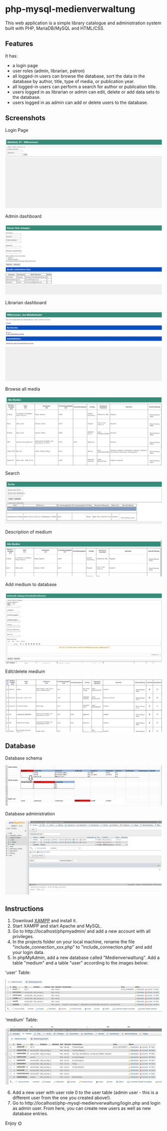 # php-mysql-medienverwaltung

This web application is a simple library catalogue and administration system built with PHP, MariaDB/MySQL and HTML/CSS.

## Features

It has:

- a login page
- user roles (admin, librarian, patron)
- all logged-in users can browse the database, sort the data in the database by author, title, type of media, or publication year.
- all logged-in users can perform a search for author or publication title.
- users logged in as librarian or admin can edit, delete or add data sets to the database.
- users logged in as admin can add or delete users to the database.

## Screenshots

Login Page

![Login page](/screenshots/screenshot_login.jpg)

Admin dashboard

![Admin dashboard](/screenshots/screenshot_admin_dashboard.jpg)

Librarian dashboard

![Admin dashboard](/screenshots/screenshot_dashboard.jpg)

Browse all media

![Browse](/screenshots/screenshot_alle_medien.jpg)

Search

![Search](/screenshots/screenshot_search.jpg)

Description of medium

![Description of medium](/screenshots/screenshot_beschreibung.gif)

Add medium to database

![Add medium](/screenshots/screenshot_datensatz_anlegen.jpg)

Edit/delete medium

![Edit/delete medium](/screenshots/screenshot_loeschen_bearbeiten.jpg)

## Database

Database schema

![Schema](/screenshots/screenshot_db_schema.jpg)

Database administration

![DB admin](/screenshots/screenshot_php_myadmin.jpg)

## Instructions

1. Download [XAMPP](https://www.apachefriends.org/de/index.html) and install it.
2. Start XAMPP and start Apache and MySQL.
3. Go to http://localhost/phpmyadmin/ and add a new account with all privileges.
4. In the projects folder on your local machine, rename the file "include_connection_xxx.php" to "include_connection.php" and add your login data.
5. In phpMyAdmin, add a new database called "Medienverwaltung". Add a table "medium" and a table "user" according to the images below:

'user' Table:

![user table](/screenshots/screenshot_table_user.jpg)

'medium' Table:

![user table](/screenshots/screenshot_table_medium.jpg)

6. Add a new user with user role 0 to the user table (admin user - this is a different user from the one you created above!).
7. Go to http://localhost/php-mysql-medienverwaltung/login.php and login as admin user. From here, you can create new users as well as new database entries.

Enjoy 🌞
